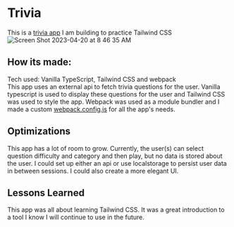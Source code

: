 # Trivia
This is a [trivia app](https://chrismenke45.github.io/trivia) I am building to practice Tailwind CSS
![Screen Shot 2023-04-20 at 8 46 35 AM](https://user-images.githubusercontent.com/86500980/233419424-6b0e29d7-b969-43de-a273-2df47e40008f.png)

## How its made:
Tech used: Vanilla TypeScript, Tailwind CSS and webpack
<br/>
This app uses an external api to fetch trivia questions for the user. Vanilla typescript is used to display these questions for the user and Tailwind CSS was used to style the app. Webpack was used as a module bundler and I made a custom [webpack.config.js](https://github.com/chrismenke45/trivia/blob/main/webpack.config.js) for all the app's needs.
## Optimizations
This app has a lot of room to grow. Currently, the user(s) can select question difficulty and category and then play, but no data is stored about the user. I could set up either an api or use localstorage to persist user data in between sessions. I could also create a more elegant UI.
## Lessons Learned
This app was all about learning Tailwind CSS. It was a great introduction to a tool I know I will continue to use in the future.
